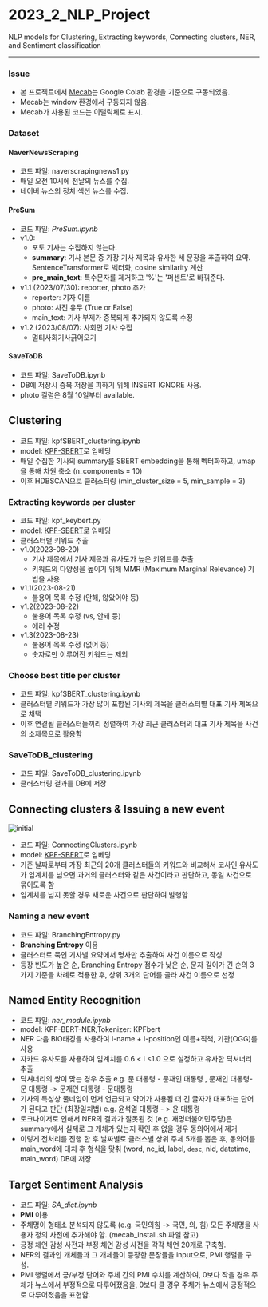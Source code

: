 # 2023_2_NLP_Project
NLP models for Clustering, Extracting keywords, Connecting clusters, NER, and Sentiment classification

---
### Issue
- 본 프로젝트에서 [Mecab](https://konlpy.org/ko/v0.4.0/install/)는 Google Colab 환경을 기준으로 구동되었음.
- Mecab는 window 환경에서 구동되지 않음.
- Mecab가 사용된 코드는 이탤릭체로 표시.

### Dataset
#### NaverNewsScraping
- 코드 파일: naverscrapingnews1.py
- 매일 오전 10시에 전날의 뉴스를 수집.
- 네이버 뉴스의 정치 섹션 뉴스를 수집.

#### PreSum
- 코드 파일: *PreSum.ipynb*
- v1.0:
    - 포토 기사는 수집하지 않는다.
    - **summary**: 기사 본문 중 가장 기사 제목과 유사한 세 문장을 추출하여 요약. SentenceTransformer로 벡터화, cosine similarity 계산
    - **pre_main_text**: 특수문자를 제거하고 '%'는 '퍼센트'로 바꿔준다.
- v1.1 (2023/07/30): reporter, photo 추가
    - reporter: 기자 이름
    - photo: 사진 유무 (True or False)
    - main_text: 기사 부제가 중복되게 추가되지 않도록 수정
- v1.2 (2023/08/07): 사회면 기사 수집
    - 멀티사회기사긁어오기

#### SaveToDB
- 코드 파일: SaveToDB.ipynb
- DB에 저장시 중복 저장을 피하기 위해 INSERT IGNORE 사용.
- photo 컬럼은 8월 10일부터 available.

## Clustering
- 코드 파일: kpfSBERT_clustering.ipynb
- model: [KPF-SBERT](https://huggingface.co/bongsoo/kpf-sbert-v1.1)로 임베딩
- 매일 수집한 기사의 summary를 SBERT embedding을 통해 벡터화하고, umap을 통해 차원 축소 (n_components = 10)
- 이후 HDBSCAN으로 클러스터링 (min_cluster_size = 5, min_sample = 3)
  
### Extracting keywords per cluster
- 코드 파일: kpf_keybert.py
- model: [KPF-SBERT](https://huggingface.co/bongsoo/kpf-sbert-v1.1)로 임베딩
- 클러스터별 키워드 추출
- v1.0(2023-08-20)
    - 기사 제목에서 기사 제목과 유사도가 높은 키워드를 추출
    - 키워드의 다양성을 높이기 위해 MMR (Maximum Marginal Relevance) 기법을 사용
- v1.1(2023-08-21)
    - 불용어 목록 수정 (안해, 않았어야 등)
- v1.2(2023-08-22)
    - 불용어 목록 수정 (vs, 안돼 등)
    - 에러 수정
- v1.3(2023-08-23)
    - 불용어 목록 수정 (없어 등)
    - 숫자로만 이루어진 키워드는 제외

### Choose best title per cluster
- 코드 파일: kpfSBERT_clustering.ipynb
- 클러스터별 키워드가 가장 많이 포함된 기사의 제목을 클러스터별 대표 기사 제목으로 채택
- 이후 연결될 클러스터들끼리 정렬하여 가장 최근 클러스터의 대표 기사 제목을 사건의 소제목으로 활용함

### SaveToDB_clustering
- 코드 파일: SaveToDB_clustering.ipynb
- 클러스터링 결과를 DB에 저장

## Connecting clusters & Issuing a new event
![initial](https://user-images.githubusercontent.com/128810937/262539351-ee5ace24-94fd-4ed0-a565-7e3f510e684e.png)
- 코드 파일: ConnectingClusters.ipynb
- model: [KPF-SBERT](https://huggingface.co/bongsoo/kpf-sbert-v1.1)로 임베딩
- 기준 날짜로부터 가장 최근의 20개 클러스터들의 키워드와 비교해서 코사인 유사도가 임계치를 넘으면 과거의 클러스터와 같은 사건이라고 판단하고, 동일 사건으로 묶이도록 함
- 임계치를 넘지 못할 경우 새로운 사건으로 판단하여 발행함

### Naming a new event
- 코드 파일: BranchingEntropy.py
- **Branching Entropy** 이용
- 클러스터로 묶인 기사별 요약에서 명사만 추출하여 사건 이름으로 작성
- 등장 빈도가 높은 순, Branching Entropy 점수가 낮은 순,  문자 길이가 긴 순의 3가지 기준을 차례로 적용한 후, 상위 3개의 단어를 골라 사건 이름으로 선정


## Named Entity Recognition
- 코드 파일: *ner_module.ipynb*
- model: KPF-BERT-NER,Tokenizer: KPFbert
- NER 다음 BIO태깅을 사용하여 I-name + I-position인 이름+직책, 기관(OGG)를 사용
- 자카드 유사도를 사용하여 임계치를 0.6 < i <1.0 으로 설정하고 유사한 딕셔너리 추출
- 딕셔너리의 쌍이 맞는 경우 추출 e.g. 문 대통령 - 문재인 대통령 , 문재인 대통령- 문 대통령 -> 문재인 대통령 - 문대통령 
- 기사의 특성상 풀네임이 먼저 언급되고 약어가 사용됨 더 긴 글자가 대표하는 단어가 된다고 판단 (최장일치법) e.g. 윤석열 대통령 - > 윤 대통령  
- 토크나이저로 인해서 NER의 결과가 잘못된 것 (e.g. 재명더불어민주당)은 summary에서 실제로 그 개체가 있는지 확인 후 없을 경우 동의어에서 제거
- 이렇게 전처리를 진행 한 후 날짜별로 클러스별 상위 주체 5개를 뽑은 후, 동의어를 main_word에 대치 후 형식을 맞춰 (word, nc_id, label, `desc`, nid, datetime, main_word) DB에 저장

## Target Sentiment Analysis
- 코드 파일: *SA_dict.ipynb*
- **PMI** 이용
- 주체명이 형태소 분석되지 않도록 (e.g. 국민의힘 -> 국민, 의, 힘) 모든 주체명을 사용자 정의 사전에 추가해야 함. (mecab_install.sh 파일 참고)
- 긍정 체언 감성 사전과 부정 체언 감성 사전을 각각 체언 20개로 구축함.
- NER의 결과인 개체들과 그 개체들이 등장한 문장들을 input으로, PMI 행렬을 구성.
- PMI 행렬에서 긍/부정 단어와 주체 간의 PMI 수치를 계산하여, 0보다 작을 경우 주체가 뉴스에서 부정적으로 다루어졌음을, 0보다 클 경우 주체가 뉴스에서 긍정적으로 다루어졌음을 표현함.
